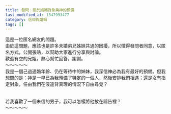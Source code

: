 ```yaml
---
title: 發問：關於婚姻對象與神的預備
last_modified_at: 1547993477
category: 信仰與婚姻
tags: []
---
```


<p>這是一位匿名網友的問題。<br/>由於這問題，應該也是許多未婚弟兄姊妹共通的困擾，所以徵得發問者同意，以匿名方式，公開張貼，以幫助大家進行分享與討論。<br/>歡迎有空的兄姐，熱心幫忙回答，謝謝。<br/><!--more-->～～～～～<br/>我是一個己過適婚年齡、仍在等待中的姊妹，我深信神必為我有最好的預備。但我想問的是：神是一早已為我預備了特定的一個人，然後安排我們相遇；還是沒有指定對象，任由我們在沒違背真理的情況下自由尋覓？<br/><br/> <br/>若我喜歡了一個未信的男子，我可以怎樣將他放在禱告裡？<br/>～～～～～<br/><br/><br/></p><p> </p><br/>
